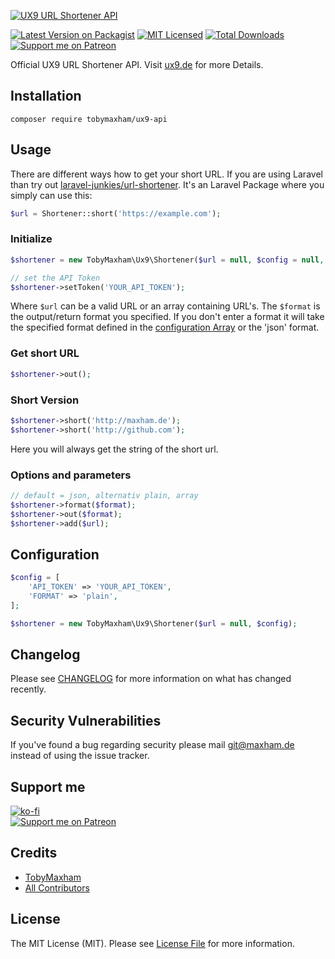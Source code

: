 [![UX9 URL Shortener API][tobymaxham-ux9-api-image]][tobymaxham-ux9-api-edit-link]

[![Latest Version on Packagist](https://img.shields.io/packagist/v/tobymaxham/ux9-api.svg?style=flat-square)](https://packagist.org/packages/tobymaxham/ux9-api)
[![MIT Licensed](https://img.shields.io/badge/license-MIT-brightgreen.svg?style=flat-square)](LICENSE.md)
[![Total Downloads](https://img.shields.io/packagist/dt/tobymaxham/ux9-api.svg?style=flat-square)](https://packagist.org/packages/tobymaxham/ux9-api)
[![Support me on Patreon](https://img.shields.io/endpoint.svg?url=https%3A%2F%2Fshieldsio-patreon.vercel.app%2Fapi%3Fusername%3DTobymaxham%26type%3Dpatrons&style=flat)](https://patreon.com/Tobymaxham)

Official UX9 URL Shortener API. Visit [ux9.de](https://ux9.de/devs) for more Details.


## Installation

```ssh
composer require tobymaxham/ux9-api
```


## Usage

There are different ways how to get your short URL. If you are using Laravel than try out [laravel-junkies/url-shortener](https://github.com/laravel-junkies/url-shortener).
It's an Laravel Package where you simply can use this:
```php
$url = Shortener::short('https://example.com');
```

### Initialize
```php
$shortener = new TobyMaxham\Ux9\Shortener($url = null, $config = null, $format = 'json');

// set the API Token
$shortener->setToken('YOUR_API_TOKEN');
```
Where `$url` can be a valid URL or an array containing URL's. The `$format` is the output/return format you specified. If you don't enter a format it will take the specified format defined in the [configuration Array](#configuration) or the 'json' format.


### Get short URL
```php
$shortener->out();
```


### Short Version
```php
$shortener->short('http://maxham.de');
$shortener->short('http://github.com');
```
Here you will always get the string of the short url.


### Options and parameters
```php
// default = json, alternativ plain, array
$shortener->format($format);
$shortener->out($format);
$shortener->add($url);
```

## Configuration

```php
$config = [
    'API_TOKEN' => 'YOUR_API_TOKEN',
    'FORMAT' => 'plain',
];

$shortener = new TobyMaxham\Ux9\Shortener($url = null, $config);
```


## Changelog

Please see [CHANGELOG](CHANGELOG.md) for more information on what has changed recently.


## Security Vulnerabilities

If you've found a bug regarding security please mail [git@maxham.de](mailto:git@maxham.de) instead of using the issue tracker.


## Support me

[![ko-fi](https://ko-fi.com/img/githubbutton_sm.svg)](https://ko-fi.com/Z8Z4NZKU)<br>
[![Support me on Patreon](https://img.shields.io/endpoint.svg?url=https%3A%2F%2Fshieldsio-patreon.vercel.app%2Fapi%3Fusername%3DTobymaxham%26type%3Dpatrons&style=flat)](https://patreon.com/Tobymaxham)


## Credits

- [TobyMaxham](https://github.com/TobyMaxham)
- [All Contributors](../../contributors)


## License

The MIT License (MIT). Please see [License File](LICENSE.md) for more information.

[tobymaxham-ux9-api-image]: https://socialify.git.ci/tobymaxham/ux9-api/image?description=1&font=Raleway&issues=1&language=1&owner=1&pattern=Charlie%20Brown&pulls=1&stargazers=1&theme=Light
[tobymaxham-ux9-api-edit-link]: https://socialify.git.ci/tobymaxham/ux9-api?description=1&font=Raleway&issues=1&language=1&owner=1&pattern=Charlie%20Brown&pulls=1&stargazers=1&theme=Light
